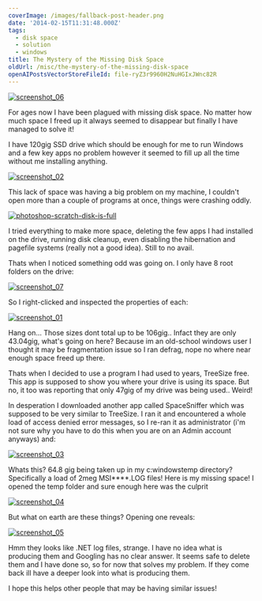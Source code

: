 ```yaml
---
coverImage: /images/fallback-post-header.png
date: '2014-02-15T11:31:48.000Z'
tags:
  - disk space
  - solution
  - windows
title: The Mystery of the Missing Disk Space
oldUrl: /misc/the-mystery-of-the-missing-disk-space
openAIPostsVectorStoreFileId: file-ryZ3r9960H2NuHGIxJWnc82R
---
```


[![screenshot_06](/wp-content/uploads/2014/02/screenshot_06.png)](/wp-content/uploads/2014/02/screenshot_06.png)

For ages now I have been plagued with missing disk space. No matter how much space I freed up it always seemed to disappear but finally I have managed to solve it!

<!-- more -->

I have 120gig SSD drive which should be enough for me to run Windows and a few key apps no problem however it seemed to fill up all the time without me installing anything.

[![screenshot_02](/wp-content/uploads/2014/02/screenshot_02.png)](/wp-content/uploads/2014/02/screenshot_02.png)

This lack of space was having a big problem on my machine, I couldn't open more than a couple of programs at once, things were crashing oddly.

[![photoshop-scratch-disk-is-full](/wp-content/uploads/2014/02/photoshop-scratch-disk-is-full.jpg)](/wp-content/uploads/2014/02/photoshop-scratch-disk-is-full.jpg)

I tried everything to make more space, deleting the few apps I had installed on the drive, running disk cleanup, even disabling the hibernation and pagefile systems (really not a good idea). Still to no avail.

Thats when I noticed something odd was going on. I only have 8 root folders on the drive:

[![screenshot_07](/wp-content/uploads/2014/02/screenshot_07.png)](/wp-content/uploads/2014/02/screenshot_07.png)

So I right-clicked and inspected the properties of each:

[![screenshot_01](/wp-content/uploads/2014/02/screenshot_01-1024x603.png)](/wp-content/uploads/2014/02/screenshot_01.png)

Hang on... Those sizes dont total up to be 106gig.. Infact they are only 43.04gig, what's going on here? Because im an old-school windows user I thought it may be fragmentation issue so I ran defrag, nope no where near enough space freed up there.

Thats when I decided to use a program I had used to years, TreeSize free. This app is supposed to show you where your drive is using its space. But no, it too was reporting that only 47gig of my drive was being used.. Weird!

In desperation I downloaded another app called SpaceSniffer which was supposed to be very similar to TreeSize. I ran it and encountered a whole load of access denied error messages, so I re-ran it as administrator (i'm not sure why you have to do this when you are on an Admin account anyways) and:

[![screenshot_03](/wp-content/uploads/2014/02/screenshot_03-1024x602.png)](/wp-content/uploads/2014/02/screenshot_03.png)

Whats this? 64.8 gig being taken up in my c:windowstemp directory? Specifically a load of 2meg MSI\*\*\*\*.LOG files! Here is my missing space! I opened the temp folder and sure enough here was the culprit

[![screenshot_04](/wp-content/uploads/2014/02/screenshot_04.png)](/wp-content/uploads/2014/02/screenshot_04.png)

But what on earth are these things? Opening one reveals:

[![screenshot_05](/wp-content/uploads/2014/02/screenshot_05.png)](/wp-content/uploads/2014/02/screenshot_05.png)

Hmm they looks like .NET log files, strange. I have no idea what is producing them and Googling has no clear answer. It seems safe to delete them and I have done so, so for now that solves my problem. If they come back ill have a deeper look into what is producing them.

I hope this helps other people that may be having similar issues!

